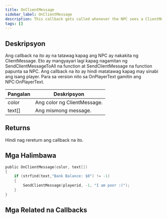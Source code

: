 ```yaml
---
title: OnClientMessage
sidebar_label: OnClientMessage
description: This callback gets called whenever the NPC sees a ClientMessage.
tags: []
---
```


## Deskripsyon

Ang callback na ito ay na tatawag kapag ang NPC ay nakakita ng ClientMessage. Eto ay mangyayari lagi kapag nagamitan ng SendClientMessageToAll na function at SendClientMessage na function papunta sa NPC. Ang callback na ito ay hindi matatawag kapag may sinabi ang isang player. Para sa version nito sa OnPlayerText gamitin ang NPC:OnPlayerText.

| Pangalan | Deskripsyon                     |
| -------- | ------------------------------- |
| color    | Ang color ng ClientMessage.     |
| text[]   | Ang mismong message.            |

## Returns

Hindi nag rereturn ang callback na ito.

## Mga Halimbawa

```c
public OnClientMessage(color, text[])
{
    if (strfind(text,"Bank Balance: $0") != -1)
    {
        SendClientMessage(playerid, -1, "I am poor :(");
    }
}
```

## Mga Related na Callbacks